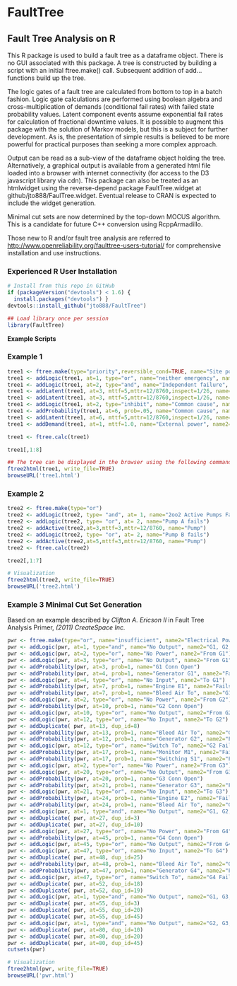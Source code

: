 # FaultTree
## Fault Tree Analysis on R

This R package is used to build a fault tree as a dataframe object. There is no GUI associated with this package. 
A tree is constructed by building a script with an initial ftree.make() call.  Subsequent addition of 
add... functions build up the tree.  

The logic gates of a fault tree are calculated from bottom to top
in a batch fashion. Logic gate calculations are performed using boolean algebra and cross-multiplication of demands (conditional fail rates) 
with failed state probability values. Latent component events assume exponential fail rates for calculation of fractional downtime values. It is possible to augment this package with the solution of Markov models, but this is a subject for
further development. As is, the presentation of simple results is believed to be more powerful for practical
purposes than seeking a more complex approach.

Output can be read as a sub-view of the dataframe object holding the tree. Alternatively, a graphical output
is available from a generated html file loaded into a browser with internet connectivity (for access to the D3 javascript library via cdn). This package can also be treated as an htmlwidget using the reverse-depend package FaultTree.widget at github/jto888/FaulTree.widget.
Eventual release to CRAN is expected to include the widget generation.

Minimal cut sets are now determined by the top-down MOCUS algorithm. This is a candidate for future C++ conversion using RcppArmadillo.

Those new to R and/or fault tree analysis are referred to http://www.openreliability.org/faulttree-users-tutorial/ for comprehensive installation and use instructions.

### Experienced R User Installation 
```r
# Install from this repo in GitHub
if (packageVersion("devtools") < 1.6) {
  install.packages("devtools") }
devtools::install_github("jto888/FaultTree")
```
```r
## Load library once per session
library(FaultTree) 
```
**Example Scripts**  
### Example 1  
```r
tree1 <- ftree.make(type="priority",reversible_cond=TRUE, name="Site power loss")
tree1 <- addLogic(tree1, at=1, type="or", name="neither emergency", name2="generator operable")
tree1 <- addLogic(tree1, at=2, type="and", name="Independent failure", name2="of generators")
tree1 <- addLatent(tree1, at=3, mttf=5,mttr=12/8760,inspect=1/26, name="e-gen set fails")
tree1 <- addLatent(tree1, at=3, mttf=5,mttr=12/8760,inspect=1/26, name="e-gen set fails")
tree1 <- addLogic(tree1, at=2, type="inhibit", name="Common cause", name2="failure of generators")
tree1 <- addProbability(tree1, at=6, prob=.05, name="Common cause", name2="beta factor")
tree1 <- addLatent(tree1, at=6, mttf=5,mttr=12/8760,inspect=1/26, name="e-gen set fails")
tree1 <- addDemand(tree1, at=1, mttf=1.0, name="External power", name2="interruption")

tree1 <- ftree.calc(tree1)

tree1[,1:8]

## The tree can be displayed in the browser using the following commands:
ftree2html(tree1, write_file=TRUE)
browseURL('tree1.html')
```		
### Example 2
```r
tree2 <- ftree.make(type="or")
tree2 <- addLogic(tree2, type= "and", at= 1, name="2oo2 Active Pumps Fail")
tree2 <- addLogic(tree2, type= "or", at= 2, name="Pump A fails")
tree2 <- addActive(tree2,at=3,mttf=3,mttr=12/8760, name="Pump")
tree2 <- addLogic(tree2, type= "or", at= 2, name="Pump B fails")
tree2 <- addActive(tree2,at=5,mttf=3,mttr=12/8760, name="Pump")
tree2 <- ftree.calc(tree2)

tree2[,1:7]

# Visualization
ftree2html(tree2, write_file=TRUE)
browseURL('tree2.html')
```

### Example 3  **Minimal Cut Set Generation**
Based on an example described by *Clifton A. Ericson II* in Fault Tree Analysis Primer, *(2011) CreateSpace Inc.*
```r
pwr <- ftree.make(type="or", name="insufficient", name2="Electrical Power")
pwr <- addLogic(pwr, at=1, type="and", name="No Output", name2="G1, G2, G3")
pwr <- addLogic(pwr, at=2, type="or", name="No Power", name2="From G1")
pwr <- addLogic(pwr, at=3, type="or", name="No Output", name2="From G1")
pwr <- addProbability(pwr, at=3, prob=1, name="G1 Conn Open")
pwr <- addProbability(pwr, at=4, prob=1, name="Generator G1", name2="Fails")
pwr <- addLogic(pwr, at=4, type="or", name="No Input", name2="To G1")
pwr <- addProbability(pwr, at=7, prob=1, name="Engine E1", name2="Fails")
pwr <- addProbability(pwr, at=7, prob=1, name="Bleed Air To", name2="G1 Fails")
pwr <- addLogic(pwr, at=2, type="or", name="No Power", name2="From G2")
pwr <- addProbability(pwr, at=10, prob=1, name="G2 Conn Open")
pwr <- addLogic(pwr, at=10, type="or", name="No Output", name2="From G2")
pwr <- addLogic(pwr, at=12, type="or", name="No Input", name2="To G2")
pwr <- addDuplicate( pwr, at=13, dup_id=8)
pwr <- addProbability(pwr, at=13, prob=1, name="Bleed Air To", name2="G2 Fails")
pwr <- addProbability(pwr, at=12, prob=1, name="Generator G2", name2="Fails")
pwr <- addLogic(pwr, at=12, type="or", name="Switch To", name2="G2 Fails")
pwr <- addProbability(pwr, at=17, prob=1, name="Monitor M1", name2="Fails")
pwr <- addProbability(pwr, at=17, prob=1, name="Switching S1", name2="Fails")
pwr <- addLogic(pwr, at=2, type="or", name="No Power", name2="From G3")
pwr <- addLogic(pwr, at=20, type="or", name="No Output", name2="From G3")
pwr <- addProbability(pwr, at=20, prob=1, name="G3 Conn Open")
pwr <- addProbability(pwr, at=21, prob=1, name="Generator G3", name2="Fails")
pwr <- addLogic(pwr, at=21, type="or", name="No Input", name2="To G3")
pwr <- addProbability(pwr, at=24, prob=1, name="Engine E2", name2="Fails")
pwr <- addProbability(pwr, at=24, prob=1, name="Bleed Air To", name2="G2 Fails")
pwr <- addLogic(pwr, at=1, type="and", name="No Output", name2="G1, G2, G4")
pwr <- addDuplicate( pwr, at=27, dup_id=3)
pwr <- addDuplicate( pwr, at=27, dup_id=10)
pwr <- addLogic(pwr, at=27, type="or", name="No Power", name2="From G4")
pwr <- addProbability(pwr, at=45, prob=1, name="G4 Conn Open")
pwr <- addLogic(pwr, at=45, type="or", name="No Output", name2="From G4")
pwr <- addLogic(pwr, at=47, type="or", name="No Input", name2="To G4")
pwr <- addDuplicate( pwr, at=48, dup_id=25)
pwr <- addProbability(pwr, at=48, prob=1, name="Bleed Air To", name2="G4 Fails")
pwr <- addProbability(pwr, at=47, prob=1, name="Generator G4", name2="Fails")
pwr <- addLogic(pwr, at=47, type="or", name="Switch To", name2="G4 Fails")
pwr <- addDuplicate( pwr, at=52, dup_id=18)
pwr <- addDuplicate( pwr, at=52, dup_id=19)
pwr <- addLogic(pwr, at=1, type="and", name="No Output", name2="G1, G3, G4")
pwr <- addDuplicate( pwr, at=55, dup_id=3)
pwr <- addDuplicate( pwr, at=55, dup_id=20)
pwr <- addDuplicate( pwr, at=55, dup_id=45)
pwr <- addLogic(pwr, at=1, type="and", name="No Output", name2="G2, G3, G4")
pwr <- addDuplicate( pwr, at=80, dup_id=10)
pwr <- addDuplicate( pwr, at=80, dup_id=20)
pwr <- addDuplicate( pwr, at=80, dup_id=45) 
cutsets(pwr)

# Visualization
ftree2html(pwr, write_file=TRUE)
browseURL('pwr.html')

```